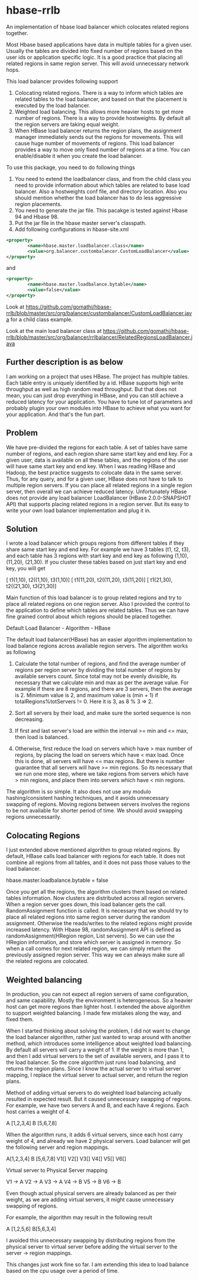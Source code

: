 hbase-rrlb
==========

An implementation of hbase load balancer which colocates related regions together. 

Most Hbase based applications have data in multiple tables for a given user. Usually the tables are divided into fixed number of regions based on the user ids or application specific logic. It is a good practice that placing all related regions in same region server. This will avoid unnecessary network hops.

This load balancer provides following support

1. Colocating related regions. There is a way to inform which tables are related tables to the load balancer, and based on that the placement is executed by the load balancer.
2. Weighted load balancing. This allows more heavier hosts to get more number of regions. There is a way to provide hostweights. By default all the region servers are taking equal weight.
3. When HBase load balancer returns the region plans, the assignment manager immediately sends out the regions for movements. This will cause huge number of movements of regions. This load balancer provides a way to move only fixed number of regions at a time. You can enable/disable it when you create the load balancer.

To use this package, you need to do following things

1. You need to extend the loadbalancer class, and from the child class you need to provide information about which tables are related to base load balancer. Also a hostweights conf file, and directory location. Also you should mention whether the load balancer has to do less aggressive region placements.
2. You need to generate the jar file. This pacakge is tested against Hbase 94 and Hbase 98. 
3. Put the jar file in the hbase master server's classpath. 
4. Add following configurations in hbase-site.xml

```xml
<property>
        <name>hbase.master.loadbalancer.class</name>
        <value>org.balancer.custombalancer.CustomLoadBalancer</value>
</property>
```

and 

```xml
<property>
        <name>hbase.master.loadbalance.bytable</name>
        <value>false</value>
</property>
```

Look at https://github.com/gomathi/hbase-rrlb/blob/master/src/org/balancer/custombalancer/CustomLoadBalancer.java for a child class example.

Look at the main load balancer class at https://github.com/gomathi/hbase-rrlb/blob/master/src/org/balancer/rrlbalancer/RelatedRegionsLoadBalancer.java

Further description is as below
-

I am working on a project that uses HBase. The project has multiple tables. Each table entry is uniquely identified by a id. HBase supports high write throughput as well as high random read throughput. But that does not mean, you can just drop everything in HBase, and you can still achieve a reduced latency for your application. You have to tune lot of parameters and probably plugin your own modules into HBase to achieve what you want for your application. And that's the fun part.

Problem
-

We have pre-divided the regions for each table. A set of tables have same number of regions, and each region share same start key and end key. For a given user, data is available on all these tables, and the regions of the user will have same start key and end key. When I was reading HBase and Hadoop, the best practice suggests to colocate data in the same server. Thus, for any query, and for a given user, HBase does not have to talk to multiple region servers. If you can place all related regions in a single region server, then overall we can achieve reduced latency.  Unfortunately HBase does not provide any load balancer LoadBalancer (HBase 2.0.0-SNAPSHOT API) that supports placing related regions in a region server. But its easy to write your own load balancer implementation and plug it in. 

Solution
-

I wrote a load balancer which groups regions from different tables if they share same start key and end key. For example we have 3 tables (t1, t2, t3), and each table has 3 regions with start key and end key as following (1,10), (11,20), (21,30).  If you cluster these tables based on just start key and end key, you will get 

[ t1(1,10), t2((1,10), t3(1,10)] 
[ t1(11,20), t2((11,20), t3(11,20)] 
[ t1(21,30), t2((21,30), t3(21,30)]

Main function of this load balancer is to group related regions and try to place all related regions on one region server. Also I provided the control to the application to define which tables are related tables. Thus we can have fine grained control about which regions should be placed together. 

Default Load Balancer - Algorithm - HBase

The default load balancer(HBase) has an easier algorithm implementation to load balance regions across available region servers. The algorithm works as following

1) Calculate the total number of regions, and find the average number of regions per region server by dividing the total number of regions by available servers count. Since total may not be evenly divisible, its necessary that we calculate min and max as per the average value. For example if there are 8 regions, and there are 3 servers, then the average is 2. Minimum value is 2, and maximum value is (min + 1) if totalRegions%totServers != 0. Here it is 3, as 8 % 3 => 2.

2) Sort all servers by their load, and make sure the sorted sequence is non decreasing. 

3) If first and last server's load are within the interval >= min and <= max, then load is balanced. 

4) Otherwise, first reduce the load on servers which have > max number of regions, by placing the load on servers which have < max load. Once this is done, all servers will have <= max regions. But there is number guarantee that all servers will have >= min regions. So its necessary that we run one more step, where we take regions from servers which have > min regions, and place them into servers which have < min regions. 

The algorithm is so simple. It also does not use any modulo hashing/consistent hashing techniques, and it avoids unnecessary swapping of regions. Moving regions between servers involves the regions to be not available for shorter period of time. We should avoid swapping regions unnecessarily.

Colocating Regions
-

I just extended above mentioned algorithm to group related regions. By default, HBase calls load balancer with regions for each table. It does not combine all regions from all tables, and it does not pass those values to the load balancer.

hbase.master.loadbalance.bytable = false

Once you get all the regions, the algorithm clusters them based on related tables information. Now clusters are distributed across all region servers. When a region server goes down, this load balancer gets the call. RandomAssignment function is called. It is necessary that we should try to place all related regions into same region server during the random assignment. Otherwise the reads/writes to the related regions might provide increased latency. With Hbase 98, randomAssignment API is defined as randomAssignment(HRegion region, List<ServerName> servers). So we can use the HRegion information, and store which server is assigned in memory. So when a call comes for next related region, we can simply return the previously assigned region server. This way we can always make sure all the related regions are colocated. 

Weighted balancing
-

In production, you can not expect all region servers of same configuration, and same capability. Mostly the environment is heterogeneous. So a heavier host can get more regions than lighter host. I extended the above algorithm to support weighted balancing. I made few mistakes along the way, and fixed them.

When I started thinking about solving the problem, I did not want to change the load balancer algorithm, rather just wanted to wrap around with another method, which introduces some intelligence about weighted load balancing. By default all servers will carry a weight of 1. If the weight is more than 1, and then I add virtual servers to the set of available servers, and I pass it to the load balancer. So the core algorithm just runs load balancing, and returns the region plans. Since I know the actual server to virtual server mapping, I replace the virtual server to actual server, and return the region plans.

Method of adding virtual servers to do weighted load balancing actually resulted in expected result. But it caused unnecessary swapping of regions. For example, we have two servers A and B, and each have 4 regions. Each host carries a weight of 4. 

A [1,2,3,4]
B [5,6,7,8]

When the algorithm runs, it adds 6 virtual servers, since each host carry weight of 4, and already we have 2 physical servers. Load balancer will get the following server and region mappings. 

A[1,2,3,4]
B [5,6,7,8]
V1[]
V2[]
V3[]
V4[]
V5[]
V6[]

Virtual server to Physical Server mapping

V1 -> A
V2 -> A
V3 -> A
V4 -> B
V5 -> B
V6 -> B

Even though actual physical servers are already balanced as per their weight, as we are adding virtual servers, it might cause unnecessary swapping of regions.

For example, the algorithm may result in the following result

A [1,2,5,6]
B[5,6,3,4]

I avoided this unnecessary swapping by distributing regions from the physical server to virtual server before adding the virtual server to the server -> region mappings. 

This changes just work fine so far. I am extending this idea to load balance based on the cpu usage over a period of time. 
